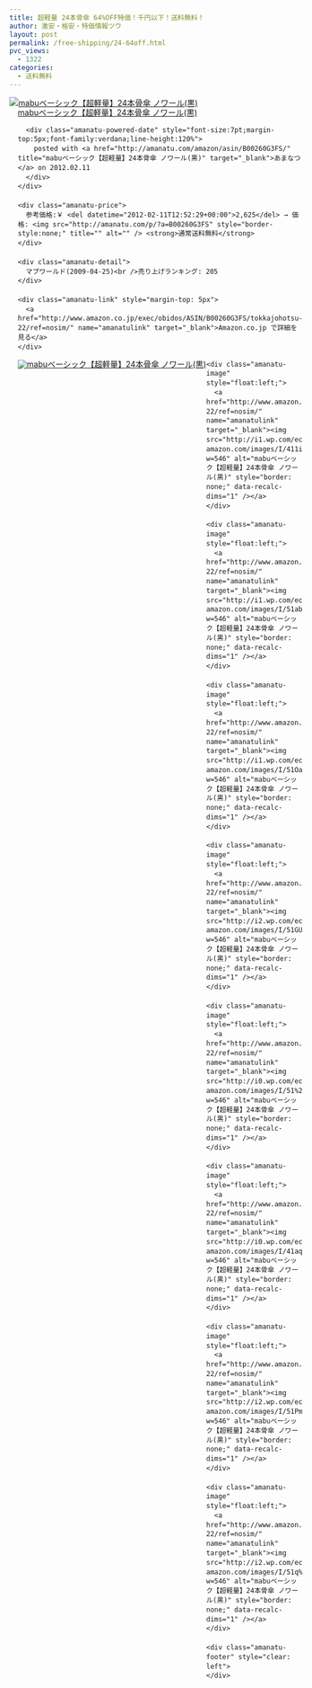 ```yaml
---
title: 超軽量 24本骨傘 64%OFF特価！千円以下！送料無料！
author: 激安・格安・特価情報ツウ
layout: post
permalink: /free-shipping/24-64off.html
pvc_views:
  - 1322
categories:
  - 送料無料
---
```

<div class="amanatu-box" style="margin-bottom:0px;">
  <div class="amanatu-image" style="float:left;">
    <a href="http://www.amazon.co.jp/exec/obidos/ASIN/B00260G3FS/tokkajohotsu-22/ref=nosim/" name="amanatulink" target="_blank"><img src="http://i0.wp.com/ecx.images-amazon.com/images/I/41aW7d2aA6L._SL160_.jpg?w=546" alt="mabuベーシック【超軽量】24本骨傘 ノワール(黒)" style="border: none;" data-recalc-dims="1" /></a>
  </div>
  
  <div class="amanatu-info" style="float:left;margin-left:15px;line-height:120%">
    <div class="amanatu-name" style="margin-bottom:10px;line-height:120%">
      <a href="http://www.amazon.co.jp/exec/obidos/ASIN/B00260G3FS/tokkajohotsu-22/ref=nosim/" name="amanatulink" target="_blank">mabuベーシック【超軽量】24本骨傘 ノワール(黒)</a> 
      
      <div class="amanatu-powered-date" style="font-size:7pt;margin-top:5px;font-family:verdana;line-height:120%">
        posted with <a href="http://amanatu.com/amazon/asin/B00260G3FS/" title="mabuベーシック【超軽量】24本骨傘 ノワール(黒)" target="_blank">あまなつ</a> on 2012.02.11
      </div>
    </div>
    
    <div class="amanatu-price">
      参考価格:￥ <del datetime="2012-02-11T12:52:29+00:00">2,625</del> → 価格: <img src="http://amanatu.com/p/?a=B00260G3FS" style="border-style:none;" title="" alt="" /> <strong>通常送料無料</strong>
    </div>
    
    <div class="amanatu-detail">
      マブワールド(2009-04-25)<br />売り上げランキング: 205
    </div>
    
    <div class="amanatu-link" style="margin-top: 5px">
      <a href="http://www.amazon.co.jp/exec/obidos/ASIN/B00260G3FS/tokkajohotsu-22/ref=nosim/" name="amanatulink" target="_blank">Amazon.co.jp で詳細を見る</a>
    </div>
  </div>
  
  <div class="amanatu-footer" style="clear: left">
  </div>
  
  <div class="amanatu-imageset">
    <div class="amanatu-image" style="float:left;">
      <a href="http://www.amazon.co.jp/exec/obidos/ASIN/B00260G3FS/tokkajohotsu-22/ref=nosim/" name="amanatulink" target="_blank"><img src="http://i2.wp.com/ecx.images-amazon.com/images/I/418qY3RSylL._AA160_.jpg?w=546" alt="mabuベーシック【超軽量】24本骨傘 ノワール(黒)" style="border: none;" data-recalc-dims="1" /></a>
    </div>
    
    <div class="amanatu-image" style="float:left;">
      <a href="http://www.amazon.co.jp/exec/obidos/ASIN/B00260G3FS/tokkajohotsu-22/ref=nosim/" name="amanatulink" target="_blank"><img src="http://i1.wp.com/ecx.images-amazon.com/images/I/411ie09599L._AA160_.jpg?w=546" alt="mabuベーシック【超軽量】24本骨傘 ノワール(黒)" style="border: none;" data-recalc-dims="1" /></a>
    </div>
    
    <div class="amanatu-image" style="float:left;">
      <a href="http://www.amazon.co.jp/exec/obidos/ASIN/B00260G3FS/tokkajohotsu-22/ref=nosim/" name="amanatulink" target="_blank"><img src="http://i1.wp.com/ecx.images-amazon.com/images/I/51ab%2Bj4QTlL._AA160_.jpg?w=546" alt="mabuベーシック【超軽量】24本骨傘 ノワール(黒)" style="border: none;" data-recalc-dims="1" /></a>
    </div>
    
    <div class="amanatu-image" style="float:left;">
      <a href="http://www.amazon.co.jp/exec/obidos/ASIN/B00260G3FS/tokkajohotsu-22/ref=nosim/" name="amanatulink" target="_blank"><img src="http://i1.wp.com/ecx.images-amazon.com/images/I/51Oa8Qxw7mL._AA160_.jpg?w=546" alt="mabuベーシック【超軽量】24本骨傘 ノワール(黒)" style="border: none;" data-recalc-dims="1" /></a>
    </div>
    
    <div class="amanatu-image" style="float:left;">
      <a href="http://www.amazon.co.jp/exec/obidos/ASIN/B00260G3FS/tokkajohotsu-22/ref=nosim/" name="amanatulink" target="_blank"><img src="http://i2.wp.com/ecx.images-amazon.com/images/I/51GUX4bH8vL._AA160_.jpg?w=546" alt="mabuベーシック【超軽量】24本骨傘 ノワール(黒)" style="border: none;" data-recalc-dims="1" /></a>
    </div>
    
    <div class="amanatu-image" style="float:left;">
      <a href="http://www.amazon.co.jp/exec/obidos/ASIN/B00260G3FS/tokkajohotsu-22/ref=nosim/" name="amanatulink" target="_blank"><img src="http://i0.wp.com/ecx.images-amazon.com/images/I/51%2BCYOXhUkL._AA160_.jpg?w=546" alt="mabuベーシック【超軽量】24本骨傘 ノワール(黒)" style="border: none;" data-recalc-dims="1" /></a>
    </div>
    
    <div class="amanatu-image" style="float:left;">
      <a href="http://www.amazon.co.jp/exec/obidos/ASIN/B00260G3FS/tokkajohotsu-22/ref=nosim/" name="amanatulink" target="_blank"><img src="http://i0.wp.com/ecx.images-amazon.com/images/I/41aqV6m7DcL._AA160_.jpg?w=546" alt="mabuベーシック【超軽量】24本骨傘 ノワール(黒)" style="border: none;" data-recalc-dims="1" /></a>
    </div>
    
    <div class="amanatu-image" style="float:left;">
      <a href="http://www.amazon.co.jp/exec/obidos/ASIN/B00260G3FS/tokkajohotsu-22/ref=nosim/" name="amanatulink" target="_blank"><img src="http://i2.wp.com/ecx.images-amazon.com/images/I/51PmhOIwI7L._AA160_.jpg?w=546" alt="mabuベーシック【超軽量】24本骨傘 ノワール(黒)" style="border: none;" data-recalc-dims="1" /></a>
    </div>
    
    <div class="amanatu-image" style="float:left;">
      <a href="http://www.amazon.co.jp/exec/obidos/ASIN/B00260G3FS/tokkajohotsu-22/ref=nosim/" name="amanatulink" target="_blank"><img src="http://i2.wp.com/ecx.images-amazon.com/images/I/51q%2BeH7VBmL._AA160_.jpg?w=546" alt="mabuベーシック【超軽量】24本骨傘 ノワール(黒)" style="border: none;" data-recalc-dims="1" /></a>
    </div>
    
    <div class="amanatu-footer" style="clear: left">
    </div>
  </div>
</div>